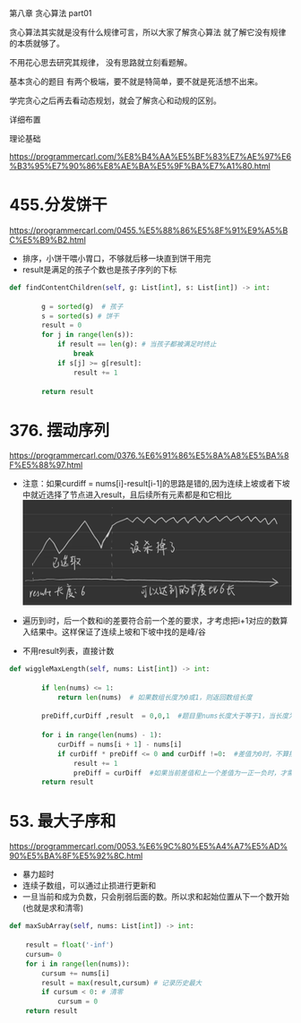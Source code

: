 第八章 贪心算法 part01


贪心算法其实就是没有什么规律可言，所以大家了解贪心算法 就了解它没有规律的本质就够了。 

不用花心思去研究其规律， 没有思路就立刻看题解。

基本贪心的题目 有两个极端，要不就是特简单，要不就是死活想不出来。  

学完贪心之后再去看动态规划，就会了解贪心和动规的区别。

详细布置 

理论基础 

https://programmercarl.com/%E8%B4%AA%E5%BF%83%E7%AE%97%E6%B3%95%E7%90%86%E8%AE%BA%E5%9F%BA%E7%A1%80.html  

# 455.分发饼干  

https://programmercarl.com/0455.%E5%88%86%E5%8F%91%E9%A5%BC%E5%B9%B2.html  
- 排序，小饼干喂小胃口，不够就后移一块直到饼干用完
- result是满足的孩子个数也是孩子序列的下标
```Python
def findContentChildren(self, g: List[int], s: List[int]) -> int:
        
        g = sorted(g)  # 孩子
        s = sorted(s) # 饼干
        result = 0
        for j in range(len(s)):
            if result == len(g): # 当孩子都被满足时终止
                break
            if s[j] >= g[result]:
                result += 1
            
        return result
```

# 376. 摆动序列  

https://programmercarl.com/0376.%E6%91%86%E5%8A%A8%E5%BA%8F%E5%88%97.html  

- 注意：如果curdiff = nums[i]-result[i-1]的思路是错的,因为连续上坡或者下坡中就近选择了节点进入result，且后续所有元素都是和它相比
![alt text](f134cfbfd8c63de03306f0fe70fca82.jpg)

- 遍历到i时，后一个数和i的差要符合前一个差的要求，才考虑把i+1对应的数算入结果中。这样保证了连续上坡和下坡中找的是峰/谷
- 不用result列表，直接计数
```Python
def wiggleMaxLength(self, nums: List[int]) -> int:
        
        if len(nums) <= 1:
            return len(nums)  # 如果数组长度为0或1，则返回数组长度

        preDiff,curDiff ,result  = 0,0,1  #题目里nums长度大于等于1，当长度为1时，其实到不了for循环里去，所以不用考虑nums长度

        for i in range(len(nums) - 1):
            curDiff = nums[i + 1] - nums[i]
            if curDiff * preDiff <= 0 and curDiff !=0:  #差值为0时，不算摆动
                result += 1
                preDiff = curDiff  #如果当前差值和上一个差值为一正一负时，才需要用当前差值替代上一个差值
        return result
```
# 53. 最大子序和  

https://programmercarl.com/0053.%E6%9C%80%E5%A4%A7%E5%AD%90%E5%BA%8F%E5%92%8C.html  
- 暴力超时
- 连续子数组，可以通过止损进行更新和
- 一旦当前和成为负数，只会削弱后面的数。所以求和起始位置从下一个数开始(也就是求和清零)
 

```Python
def maxSubArray(self, nums: List[int]) -> int:
    
    result = float('-inf')
    cursum= 0
    for i in range(len(nums)):
        cursum += nums[i]
        result = max(result,cursum) # 记录历史最大
        if cursum < 0: # 清零
            cursum = 0
    return result
```



